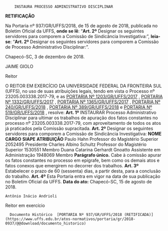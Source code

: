         INSTAURA PROCESSO ADMINISTRATIVO DISCIPLINAR  

  **RETIFICAÇÃO**

  Na Portaria nº 937/GR/UFFS/2018, de 15 de agosto de 2018, publicada no Boletim Oficial da UFFS, **onde se lê**: “**Art. 2º** Designar os seguintes servidores para comporem a Comissão de Sindicância Investigativa:”, **leia-se**: “**Art. 2º** Designar os seguintes servidores para comporem a Comissão de Processo Administrativo Disciplinar:”.

  

 Chapecó-SC, 3 de dezembro de 2018.

   JAIME GIOLO

 Reitor

 O REITOR EM EXERCÍCIO DA UNIVERSIDADE FEDERAL DA FRONTEIRA SUL (UFFS), no uso de suas atribuições legais, tendo em vista o Processo nº 23205.003338.2017-79, e as [PORTARIA Nº 1203/GR/UFFS/2017](https://www.uffs.edu.br/atos-normativos/portaria/gr/2017-1203)  , [PORTARIA Nº 1332/GR/UFFS/2017](https://www.uffs.edu.br/atos-normativos/portaria/gr/2017-1332)  , [PORTARIA Nº 1365/GR/UFFS/2017](https://www.uffs.edu.br/atos-normativos/portaria/gr/2017-1365)  , [PORTARIA Nº 240/GR/UFFS/2018](https://www.uffs.edu.br/atos-normativos/portaria/gr/2018-0240)  , [PORTARIA Nº 389/GR/UFFS/2018](https://www.uffs.edu.br/atos-normativos/portaria/gr/2018-0389)  e [PORTARIA Nº 519/GR/UFFS/2018](https://www.uffs.edu.br/atos-normativos/portaria/gr/2018-0519)  , resolve:   **Art. 1º** INSTAURAR Processo Administrativo Disciplinar para ultimar os trabalhos de apuração dos fatos constantes no processo nº 23205.003338.2017-79, com aproveitamento de todos os atos já praticados pela Comissão supracitada.   **Art. 2º** Designar os seguintes servidores para comporem a Comissão de Sindicância Investigativa:     **NOME**    **CARGO**    **SIAPE**    **ATRIBUIÇÃO**      Paulo Hahn   Professor do Magistério Superior   2052495   Presidente     Charles Albino Schultz   Professor do Magistério Superior   1530551   Membro     Duana Catarina Gerhardt Gnoatto   Assistente em Administração   1948069   Membro       **Parágrafo único.** Cabe à comissão apurar os fatos constantes no processo em epígrafe, bem como os demais atos e fatos conexos que emergirem no decorrer dos trabalhos.   **Art. 3º** Estabelecer o prazo de 60 (sessenta) dias, a partir desta, para a conclusão do trabalho.   **Art. 4º** Esta Portaria entra em vigor na data de sua publicação no Boletim Oficial da UFFS.      **Data do ato:** Chapecó-SC, 15 de agosto de 2018.   
 

    Antônio Inácio Andrioli   
 Reitor em exercício 

      Documento Histórico  [PORTARIA Nº 937/GR/UFFS/2018 (RETIFICADA)](https://www.uffs.edu.br/atos-normativos/portaria/gr/2018-0937/@@download/documento_historico)     
      
